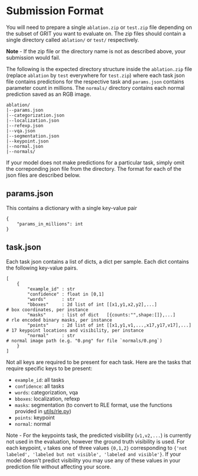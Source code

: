 # Submission Format

You will need to prepare a single `ablation.zip` or `test.zip` file depending on the subset of GRIT you want to evaluate on. The zip files should contain a single directory called `ablation/` or `test/` respectively. 

**Note** - If the zip file or the directory name is not as described above, your submission would fail. 

The following is the expected directory structure inside the `ablation.zip` file (replace `ablation` by `test` everywhere for `test.zip`) where each task json file contains predictions for the respective task and `params.json` contains parameter count in millions. The `normals/` directory contains each normal prediction saved as an RGB image. 
```
ablation/
|--params.json
|--categorization.json
|--localization.json
|--refexp.json
|--vqa.json
|--segmentation.json
|--keypoint.json
|--normal.json
|--normals/
```

If your model does not make predictions for a particular task, simply omit the correponding json file from the directory. The format for each of the json files are described below.

## params.json
This contains a dictionary with a single key-value pair
```
{
    "params_in_millions": int
}
```

## task.json
Each task json contains a list of dicts, a dict per sample. Each dict contains the following key-value pairs.
```
[
    {
        "example_id" : str
        "confidence" : float in [0,1]
        "words"      : str
        "bboxes"     : 2d list of int [[x1,y1,x2,y2],...]               # box coordinates, per instance
        "masks"      : list of dict   [{counts:"",shape:[]},...]        # rle encoded binary masks, per instance
        "points"     : 2d list of int [[x1,y1,v1,...,x17,y17,v17],...]  # 17 keypoint locations and visibility, per instance
        "normal"     : str                                              # normal image path (e.g. "0.png" for file `normals/0.png`)
    }
]
```

Not all keys are required to be present for each task. Here are the tasks that require specific keys to be present:
* `example_id`: all tasks
* `confidence`: all tasks
* `words`: categorization, vqa
* `bboxes`: localization, refexp
* `masks`: segmentation (to convert to RLE format, use the functions provided in [utils/rle.py](https://github.com/allenai/grit_official/blob/main/utils/rle.py))
* `points`: keypoint
* `normal`: normal

Note - For the keypoints task, the predicted visibility (`v1,v2,...`) is currently not used in the evaluation, however the ground truth visibility is used. For each keypoint, `v` takes one of three values `{0,1,2}` corresponding to `{'not labeled', 'labeled but not visible', 'labeled and visible'}`. If your model doesn't predict visibility you may use any of these values in your prediction file without affecting your score. 
